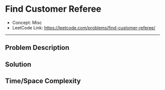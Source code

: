 # Find Customer Referee

- Concept: Misc
- LeetCode Link: https://leetcode.com/problems/find-customer-referee/

---

## Problem Description

## Solution

## Time/Space Complexity

